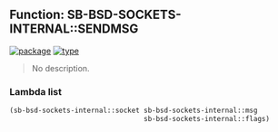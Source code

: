 ## Function: SB-BSD-SOCKETS-INTERNAL::SENDMSG
[![package](https://img.shields.io/badge/Package-SB--BSD--SOCKETS--INTERNAL-5f9ea0.svg?style=social&colorA=999999)](../) [![type](https://img.shields.io/badge/Type-Function-5f9ea0.svg?style=social&colorA=999999)](../#function) 

> No description.

### Lambda list
```cl
(sb-bsd-sockets-internal::socket sb-bsd-sockets-internal::msg
                                 sb-bsd-sockets-internal::flags)
```
